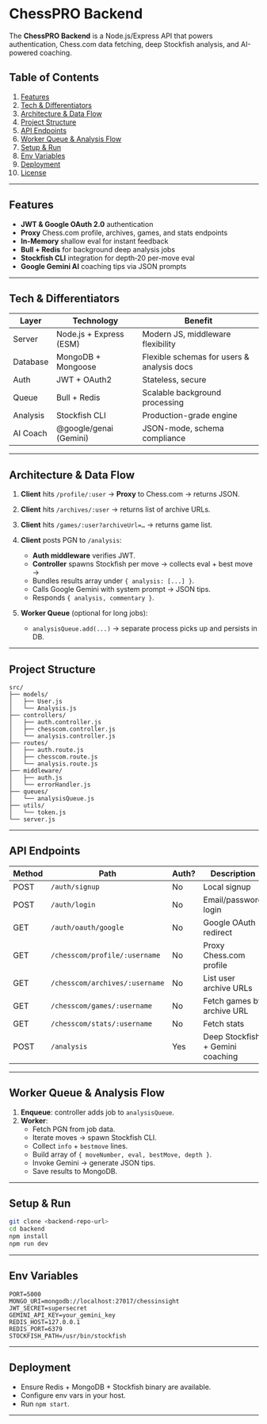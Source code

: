 # ChessPRO Backend

The **ChessPRO Backend** is a Node.js/Express API that powers authentication, Chess.com data fetching, deep Stockfish analysis, and AI-powered coaching.

## Table of Contents

1. [Features](#features)
2. [Tech & Differentiators](#tech--differentiators)
3. [Architecture & Data Flow](#architecture--data-flow)
4. [Project Structure](#project-structure)
5. [API Endpoints](#api-endpoints)
6. [Worker Queue & Analysis Flow](#worker-queue--analysis-flow)
7. [Setup & Run](#setup--run)
8. [Env Variables](#env-variables)
9. [Deployment](#deployment)
10. [License](#license)

---

## Features

-   **JWT & Google OAuth 2.0** authentication
-   **Proxy** Chess.com profile, archives, games, and stats endpoints
-   **In-Memory** shallow eval for instant feedback
-   **Bull + Redis** for background deep analysis jobs
-   **Stockfish CLI** integration for depth‑20 per-move eval
-   **Google Gemini AI** coaching tips via JSON prompts

---

## Tech & Differentiators

| Layer    | Technology              | Benefit                                    |
| -------- | ----------------------- | ------------------------------------------ |
| Server   | Node.js + Express (ESM) | Modern JS, middleware flexibility          |
| Database | MongoDB + Mongoose      | Flexible schemas for users & analysis docs |
| Auth     | JWT + OAuth2            | Stateless, secure                          |
| Queue    | Bull + Redis            | Scalable background processing             |
| Analysis | Stockfish CLI           | Production-grade engine                    |
| AI Coach | @google/genai (Gemini)  | JSON-mode, schema compliance               |

---

## Architecture & Data Flow

1. **Client** hits `/profile/:user` → **Proxy** to Chess.com → returns JSON.
2. **Client** hits `/archives/:user` → returns list of archive URLs.
3. **Client** hits `/games/:user?archiveUrl=…` → returns game list.
4. **Client** posts PGN to `/analysis`:

    - **Auth middleware** verifies JWT.
    - **Controller** spawns Stockfish per move → collects eval + best move →
    - Bundles results array under `{ analysis: [...] }`.
    - Calls Google Gemini with system prompt → JSON tips.
    - Responds `{ analysis, commentary }`.

5. **Worker Queue** (optional for long jobs):
    - `analysisQueue.add(...)` → separate process picks up and persists in DB.

---

## Project Structure

```
src/
├── models/
│   ├── User.js
│   └── Analysis.js
├── controllers/
│   ├── auth.controller.js
│   ├── chesscom.controller.js
│   └── analysis.controller.js
├── routes/
│   ├── auth.route.js
│   ├── chesscom.route.js
│   └── analysis.route.js
├── middleware/
│   ├── auth.js
│   └── errorHandler.js
├── queues/
│   └── analysisQueue.js
├── utils/
│   └── token.js
└── server.js
```

---

## API Endpoints

| Method | Path                           | Auth? | Description                      |
| ------ | ------------------------------ | ----- | -------------------------------- |
| POST   | `/auth/signup`                 | No    | Local signup                     |
| POST   | `/auth/login`                  | No    | Email/password login             |
| GET    | `/auth/oauth/google`           | No    | Google OAuth redirect            |
| GET    | `/chesscom/profile/:username`  | No    | Proxy Chess.com profile          |
| GET    | `/chesscom/archives/:username` | No    | List user archive URLs           |
| GET    | `/chesscom/games/:username`    | No    | Fetch games by archive URL       |
| GET    | `/chesscom/stats/:username`    | No    | Fetch stats                      |
| POST   | `/analysis`                    | Yes   | Deep Stockfish + Gemini coaching |

---

## Worker Queue & Analysis Flow

1. **Enqueue**: controller adds job to `analysisQueue`.
2. **Worker**:
    - Fetch PGN from job data.
    - Iterate moves → spawn Stockfish CLI.
    - Collect `info` + `bestmove` lines.
    - Build array of `{ moveNumber, eval, bestMove, depth }`.
    - Invoke Gemini → generate JSON tips.
    - Save results to MongoDB.

---

## Setup & Run

```bash
git clone <backend-repo-url>
cd backend
npm install
npm run dev
```

---

## Env Variables

```
PORT=5000
MONGO_URI=mongodb://localhost:27017/chessinsight
JWT_SECRET=supersecret
GEMINI_API_KEY=your_gemini_key
REDIS_HOST=127.0.0.1
REDIS_PORT=6379
STOCKFISH_PATH=/usr/bin/stockfish
```

---

## Deployment

-   Ensure Redis + MongoDB + Stockfish binary are available.
-   Configure env vars in your host.
-   Run `npm start`.

---

